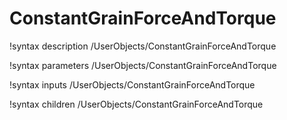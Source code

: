 <!-- MOOSE Documentation Stub: Remove this when content is added. -->

# ConstantGrainForceAndTorque

!syntax description /UserObjects/ConstantGrainForceAndTorque

!syntax parameters /UserObjects/ConstantGrainForceAndTorque

!syntax inputs /UserObjects/ConstantGrainForceAndTorque

!syntax children /UserObjects/ConstantGrainForceAndTorque
